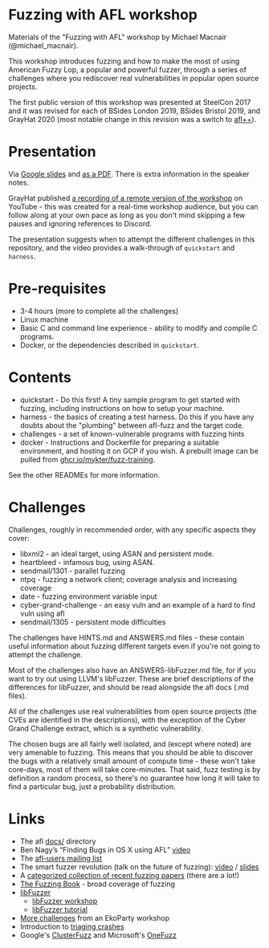 # Fuzzing with AFL workshop

Materials of the "Fuzzing with AFL" workshop by Michael Macnair (@michael_macnair).

This workshop introduces fuzzing and how to make the most of using American Fuzzy Lop, a popular and powerful fuzzer,
through a series of challenges where you rediscover real vulnerabilities in popular open source projects.

The first public version of this workshop was presented at SteelCon 2017 and it was revised for each of BSides London
2019, BSides Bristol 2019, and GrayHat 2020 (most notable change in this revision was a switch to
[afl++](https://github.com/AFLplusplus/AFLplusplus)).

# Presentation

Via
[Google slides](https://docs.google.com/presentation/d/e/2PACX-1vQWx9bCm_WzSec1Okd8PM2vOf2TQRoM4snxsHSHSLWMfgSWzcJHxWkkdhRPw-a7Flq_5X2QpGI8vwUH/pub?start=false&loop=false&delayms=60000)
and [as a PDF](https://github.com/mykter/afl-training/files/5454345/Fuzzing.with.AFL.-.GrayHat.2020.pdf). There is extra
information in the speaker notes.

GrayHat published [a recording of a remote version of the workshop](https://www.youtube.com/watch?v=6YLz9IGAGLw) on
YouTube - this was created for a real-time workshop audience, but you can follow along at your own pace as long as you
don't mind skipping a few pauses and ignoring references to Discord.

The presentation suggests when to attempt the different challenges in this repository, and the video provides a
walk-through of `quickstart` and `harness`.

# Pre-requisites

- 3-4 hours (more to complete all the challenges)
- Linux machine
- Basic C and command line experience - ability to modify and compile C programs.
- Docker, or the dependencies described in `quickstart`.

# Contents

- quickstart - Do this first! A tiny sample program to get started with fuzzing, including instructions on how to setup
  your machine.
- harness - the basics of creating a test harness. Do this if you have any doubts about the "plumbing" between afl-fuzz
  and the target code.
- challenges - a set of known-vulnerable programs with fuzzing hints
- docker - Instructions and Dockerfile for preparing a suitable environment, and hosting it on GCP if you wish. A
  prebuilt image can be pulled from [ghcr.io/mykter/fuzz-training](https://ghcr.io/mykter/fuzz-training).

See the other READMEs for more information.

# Challenges

Challenges, roughly in recommended order, with any specific aspects they cover:

- libxml2 - an ideal target, using ASAN and persistent mode.
- heartbleed - infamous bug, using ASAN.
- sendmail/1301 - parallel fuzzing
- ntpq - fuzzing a network client; coverage analysis and increasing coverage
- date - fuzzing environment variable input
- cyber-grand-challenge - an easy vuln and an example of a hard to find vuln using afl
- sendmail/1305 - persistent mode difficulties

The challenges have HINTS.md and ANSWERS.md files - these contain useful information about fuzzing different targets
even if you're not going to attempt the challenge.

Most of the challenges also have an ANSWERS-libFuzzer.md file, for if you want to try out using LLVM's libFuzzer. These
are brief descriptions of the differences for libFuzzer, and should be read alongside the afl docs (.md files).

All of the challenges use real vulnerabilities from open source projects (the CVEs are identified in the descriptions),
with the exception of the Cyber Grand Challenge extract, which is a synthetic vulnerability.

The chosen bugs are all fairly well isolated, and (except where noted) are very amenable to fuzzing. This means that you
should be able to discover the bugs with a relatively small amount of compute time - these won't take core-days, most of
them will take core-minutes. That said, fuzz testing is by definition a random process, so there's no guarantee how long
it will take to find a particular bug, just a probability distribution.

# Links

- The afl [docs/](https://github.com/AFLplusplus/AFLplusplus/tree/stable/docs) directory
- Ben Nagy’s “Finding Bugs in OS X using AFL” [video](https://vimeo.com/129701495)
- The [afl-users mailing list](https://groups.google.com/forum/#!forum/afl-users)
- The smart fuzzer revolution (talk on the future of fuzzing): [video](https://www.youtube.com/watch?v=g1E2Ce5cBhI) /
  [slides](https://docs.google.com/presentation/d/1FgcMRv_pwgOh1yL5y4GFsl1ozFwd6PMNGlMi2ONkGec/edit#slide=id.g13a9c1bce4_6_0)
- A [categorized collection of recent fuzzing papers](https://github.com/wcventure/FuzzingPaper) (there are a lot!)
- [The Fuzzing Book](https://www.fuzzingbook.org/) - broad coverage of fuzzing
- [libFuzzer](http://llvm.org/docs/LibFuzzer.html)
  - [libFuzzer workshop](https://github.com/Dor1s/libfuzzer-workshop)
  - [libFuzzer tutorial](https://github.com/google/fuzzer-test-suite/blob/master/tutorial/libFuzzerTutorial.md)
- [More challenges](https://github.com/antonio-morales/EkoParty_Advanced_Fuzzing_Workshop) from an EkoParty workshop
- Introduction to [triaging crashes](https://trustfoundry.net/introduction-to-triaging-fuzzer-generated-crashes/)
- Google's [ClusterFuzz](https://github.com/google/clusterfuzz) and Microsoft's
  [OneFuzz](https://github.com/microsoft/onefuzz)
